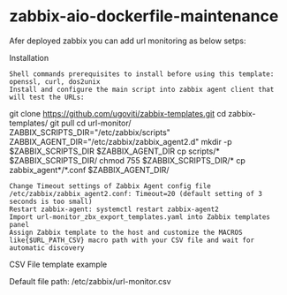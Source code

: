 # zabbix-aio-dockerfile-maintenance

Afer deployed zabbix you can add url monitoring as below setps:

Installation

    Shell commands prerequisites to install before using this template: openssl, curl, dos2unix
    Install and configure the main script into zabbix agent client that will test the URLs:

git clone https://github.com/ugoviti/zabbix-templates.git
cd zabbix-templates/
git pull
cd url-monitor/
ZABBIX_SCRIPTS_DIR="/etc/zabbix/scripts"
ZABBIX_AGENT_DIR="/etc/zabbix/zabbix_agent2.d"
mkdir -p $ZABBIX_SCRIPTS_DIR $ZABBIX_AGENT_DIR
cp scripts/* $ZABBIX_SCRIPTS_DIR/
chmod 755 $ZABBIX_SCRIPTS_DIR/*
cp zabbix_agent*/*.conf $ZABBIX_AGENT_DIR/

    Change Timeout settings of Zabbix Agent config file /etc/zabbix/zabbix_agent2.conf: Timeout=20 (default setting of 3 seconds is too small)
    Restart zabbix-agent: systemctl restart zabbix-agent2
    Import url-monitor_zbx_export_templates.yaml into Zabbix templates panel
    Assign Zabbix template to the host and customize the MACROS like{$URL_PATH_CSV} macro path with your CSV file and wait for automatic discovery

CSV File template example

Default file path: /etc/zabbix/url-monitor.csv


